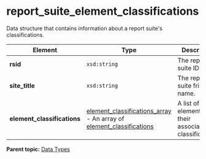 # report_suite_element_classifications

Data structure that contains information about a report suite's classifications.

|Element|Type|Description|
|-------|----|-----------|
| **rsid** | `xsd:string` | The report suite ID. |
| **site_title** | `xsd:string` | The report suite friendly name. |
| **element_classifications** | [element_classifications_array](r_element_classifications_array.md#) - An array of [element_classifications](r_element_classifications.md#) | A list of elements and their associated classifications. |

**Parent topic:** [Data Types](../data_types/c_datatypes.md)

